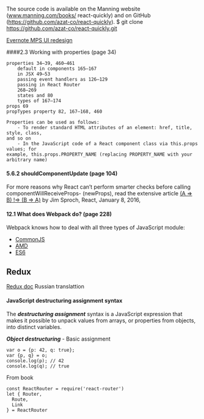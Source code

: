 The source code is available on the Manning website (www.manning.com/books/
react-quickly) and on GitHub (https://github.com/azat-co/react-quickly).
$ git clone https://github.com/azat-co/react-quickly.git

[Evernote MPS UI redesign](https://www.evernote.com/shard/s231/nl/30014402/f4bcb9d6-ebec-426b-9dbe-b3c0f8df0760)


####2.3 Working with properties (page 34)


```
properties 34–39, 460–461
    default in components 165–167
    in JSX 49–53 
    passing event handlers as 126–129
    passing in React Router
    268–269
    states and 80
    types of 167–174
props 69
propTypes property 82, 167–168, 460
```

    Properties can be used as follows:
        - To render standard HTML attributes of an element: href, title, style, class,
    and so on
        - In the JavaScript code of a React component class via this.props values; for
    example, this.props.PROPERTY_NAME (replacing PROPERTY_NAME with your
    arbitrary name)

#### 5.6.2 shouldComponentUpdate  (page 104)

For more reasons why React can’t perform smarter checks before calling componentWillReceiveProps-
(newProps), read the extensive article [(A => B) !=> (B => A)](https://reactjs.org/blog/2016/01/08/A-implies-B-does-not-imply-B-implies-A.html)
by Jim Sproch, React, January 8, 2016,


#### 12.1 What does Webpack do? (page 228)

Webpack knows how to deal with all three types of JavaScript module:
- [CommonJS](www.commonjs.org)
- [AMD](https://github.com/amdjs/amdjs-api/wiki/AMD)
- [ES6](http://mng.bz/VjyO)

## Redux

[Redux doc](https://rajdee.gitbooks.io/redux-in-russian/content/docs/basics/Actions.html) Russian translattion


#### JavaScript destructuring assignment syntax

The **_destructuring assignment_** syntax is a JavaScript expression that makes it possible to unpack values from arrays, or properties from objects, into distinct variables.

**_Object destructuring_** - Basic assignment
```$xslt
var o = {p: 42, q: true};
var {p, q} = o;
console.log(p); // 42
console.log(q); // true
```

From book
```
const ReactRouter = require('react-router')
let { Router,
  Route,
  Link
} = ReactRouter
```
 